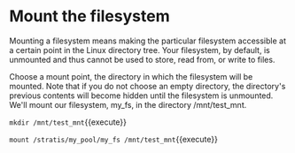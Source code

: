 # Mount the filesystem

Mounting a filesystem means making the particular filesystem accessible at a certain point in the Linux directory tree. Your filesystem, by default, is unmounted and thus cannot be used to store, read from, or write to files.

Choose a mount point, the directory in which the filesystem will be mounted. Note that if you do not choose an empty directory, the directory's previous contents will become hidden until the filesystem is unmounted. We'll mount our filesystem, my_fs, in the directory /mnt/test_mnt.

`mkdir /mnt/test_mnt`{{execute}}

`mount /stratis/my_pool/my_fs /mnt/test_mnt`{{execute}}
